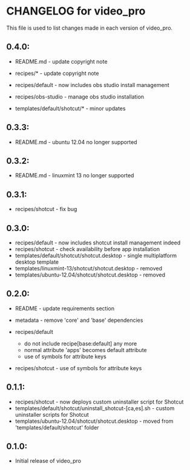 # CHANGELOG for video_pro

This file is used to list changes made in each version of video_pro.

## 0.4.0:

* README.md - update copyright note
* recipes/* - update copyright note

* recipes/default    - now includes obs studio install management
* recipes/obs-studio - manage obs studio installation
* templates/default/shotcut/* - minor updates

## 0.3.3:

* README.md - ubuntu 12.04 no longer supported

## 0.3.2:

* README.md - linuxmint 13 no longer supported

## 0.3.1:

* recipes/shotcut - fix bug

## 0.3.0:

* recipes/default - now includes shotcut install management indeed
* recipes/shotcut - check availability before app installation
* templates/default/shotcut/shotcut.desktop      - single multiplatform desktop template
* templates/linuxmint-13/shotcut/shotcut.desktop - removed
* templates/ubuntu-12.04/shotcut/shotcut.desktop - removed

## 0.2.0:

* README   - update requirements section
* metadata - remove 'core' and 'base' dependencies

* recipes/default

  - do not include recipe[base:default] any more
  - normal attribute 'apps' becomes default attribute
  - use of symbols for attribute keys

* recipes/shotcut - use of symbols for attribute keys

## 0.1.1:

* recipes/shotcut - now deploys custom uninstaller script for Shotcut
* templates/default/shotcut/uninstall_shotcut-[ca,es].sh - custom uninstaller scripts for Shotcut
* templates/ubuntu-12.04/shotcut/shotcut.desktop         - moved from 'templates/default/shotcut' folder

## 0.1.0:

* Initial release of video_pro
